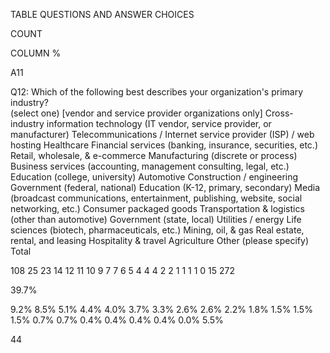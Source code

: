 TABLE QUESTIONS AND ANSWER CHOICES


COUNT


COLUMN %


A11


Q12: Which of the following best describes your organization's primary industry?  
(select one) [vendor and service provider organizations only]
Cross-industry information technology (IT vendor, service provider, or manufacturer)
Telecommunications / Internet service provider (ISP) / web hosting
Healthcare
Financial services (banking, insurance, securities, etc.)
Retail, wholesale, & e-commerce
Manufacturing (discrete or process)
Business services (accounting, management consulting, legal, etc.)
Education (college, university)
Automotive
Construction / engineering
Government (federal, national)
Education (K-12, primary, secondary)
Media (broadcast communications, entertainment, publishing, website, social networking, etc.)
Consumer packaged goods
Transportation & logistics (other than automotive)
Government (state, local)
Utilities / energy
Life sciences (biotech, pharmaceuticals, etc.)
Mining, oil, & gas
Real estate, rental, and leasing
Hospitality & travel
Agriculture
Other (please specify)
Total


108
25
23
14
12
11
10
9
7
7
6
5
4
4
4
2
2
1
1
1
1
0
15
272


39.7%


9.2%
8.5%
5.1%
4.4%
4.0%
3.7%
3.3%
2.6%
2.6%
2.2%
1.8%
1.5%
1.5%
1.5%
0.7%
0.7%
0.4%
0.4%
0.4%
0.4%
0.0%
5.5%


 44



